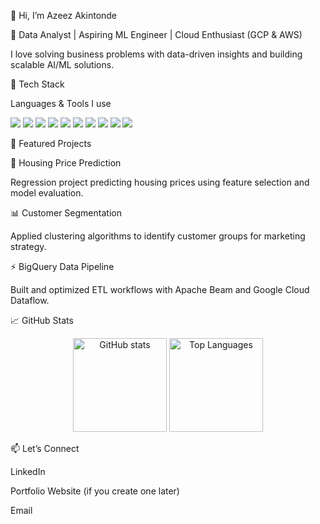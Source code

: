 👋 Hi, I’m Azeez Akintonde

🎯 Data Analyst | Aspiring ML Engineer | Cloud Enthusiast (GCP & AWS)

I love solving business problems with data-driven insights and building scalable AI/ML solutions.

🚀 Tech Stack

Languages & Tools I use

<p align="left"> <!-- Languages --> <img src="https://img.shields.io/badge/Python-3776AB?style=for-the-badge&logo=python&logoColor=white"/> <img src="https://img.shields.io/badge/SQL-4479A1?style=for-the-badge&logo=postgresql&logoColor=white"/> <!-- ML --> <img src="https://img.shields.io/badge/Scikit--learn-F7931E?style=for-the-badge&logo=scikit-learn&logoColor=white"/> <img src="https://img.shields.io/badge/TensorFlow-FF6F00?style=for-the-badge&logo=tensorflow&logoColor=white"/> <img src="https://img.shields.io/badge/PyTorch-EE4C2C?style=for-the-badge&logo=pytorch&logoColor=white"/> <!-- Cloud --> <img src="https://img.shields.io/badge/Google%20Cloud-4285F4?style=for-the-badge&logo=google-cloud&logoColor=white"/> <img src="https://img.shields.io/badge/AWS-232F3E?style=for-the-badge&logo=amazon-aws&logoColor=white"/> <!-- Data --> <img src="https://img.shields.io/badge/BigQuery-669DF6?style=for-the-badge&logo=google-bigquery&logoColor=white"/> <img src="https://img.shields.io/badge/Pandas-150458?style=for-the-badge&logo=pandas&logoColor=white"/> <img src="https://img.shields.io/badge/Numpy-013243?style=for-the-badge&logo=numpy&logoColor=white"/> </p>
📂 Featured Projects

🏡 Housing Price Prediction

Regression project predicting housing prices using feature selection and model evaluation.

📊 Customer Segmentation

Applied clustering algorithms to identify customer groups for marketing strategy.

⚡ BigQuery Data Pipeline

Built and optimized ETL workflows with Apache Beam and Google Cloud Dataflow.

📈 GitHub Stats
<p align="center"> <img src="https://github-readme-stats.vercel.app/api?username=clusterloggs&show_icons=true&theme=tokyonight" alt="GitHub stats" height="150"/> <img src="https://github-readme-stats.vercel.app/api/top-langs/?username=clusterloggs&layout=compact&theme=tokyonight" alt="Top Languages" height="150"/> </p>
📫 Let’s Connect

LinkedIn

Portfolio Website
 (if you create one later)

Email
